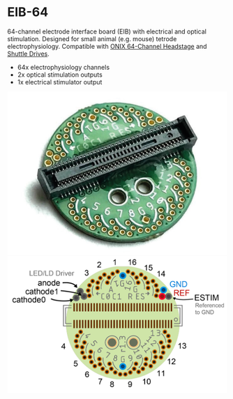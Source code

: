 # EIB-64
64-channel electrode interface board (EIB) with electrical and optical
stimulation. Designed for small animal (e.g. mouse) tetrode electrophysiology.
Compatible with [ONIX 64-Channel Headstage](../headstage-64/) and [Shuttle
Drives](https://open-ephys.org/shuttledrive).

- 64x electrophysiology channels
- 2x optical stimulation outputs
- 1x electrical stimulator output

![EIB-64 revision 1.2](./resources/eib-64.png)
![EIB-64 pinout](./resources/eib-64-pin-documentation_cropped.png)
